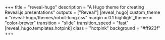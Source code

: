 +++
title = "reveal-hugo"
description = "A Hugo theme for creating Reveal.js presentations"
outputs = ["Reveal"]
[reveal_hugo]
custom_theme = "reveal-hugo/themes/robot-lung.css"
margin = 0.1
highlight_theme = "color-brewer"
transition = "slide"
transition_speed = "fast"
[reveal_hugo.templates.hotpink]
class = "hotpink"
background = "#ff923f"
+++

